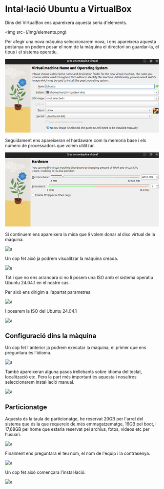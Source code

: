 # Intal·lació Ubuntu a VirtualBox

Dins del VirtualBox ens apareixera aquesta seria d'elements.

<img src=(/img/elements.png)

Per afegir una nova màquina seleccionarem nova, i ens apareixera aquesta pestanya on podem posar el nom de la màquina el directori on guardar-la, el tipus i el sistema operatiu.

![a](./img/nom.png)

Seguidament ens apareixeran el hardaware com la memoria base i els número de processadors que volem utilitzar.


![a](./img/hardware.png)

Si continuem ens apareixera la mida que li volem donar al disc virtual de la màquina.


![a](/img/disc.png)

Un cop fet aixó ja podrem visualitzar la màquina creada.

![a](/img/maquina.png)

Tot i que no ens arrancara si no li posem una ISO amb el sistema operatiu Ubuntu 24.04.1 en el nostre cas.

Per això ens dirigim a l'apartat parametres 

![a](/img/iso.png)

I posarem la ISO del Ubuntu 24.04.1

![a](/img/iso2.png)



## Configuració dins la màquina


Un cop fet l'anterior ja podrem executar la màquina, el primer que ens preguntara és l'idioma.

![a](/img/idioma.png)


També apareixeran alguna pasos irellebants sobre idioma del teclat, localització etc. 
Pero la part més important és aquesta i nosaltres seleccionarem instal·lació manual.

![a](/img/manual.png)


## Particionatge

Aquesta és la taula de particionatge, he reservat 20GB per l'arrel del sistema que és la que requereix de més emmagatzematge, 16GB pel boot, i 17,68GB pel home que estaria reservat pel archius, fotos, videos etc per l'usuari.


![a](/img/particionatge.png)


Finalment ens preguntara el teu nom, el nom de l'equip i la contrasenya.

![a](/img/usuari.png)

Un cop fet això començara l'instal·lació.

![a](/img/remove.webp)
